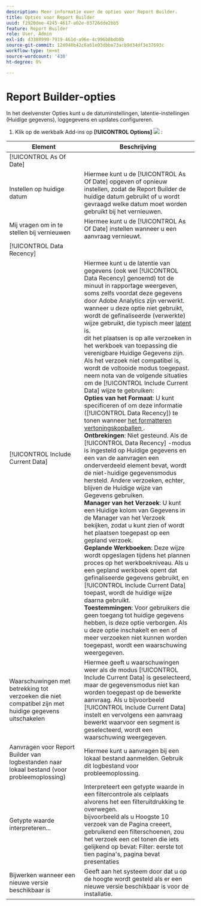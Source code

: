 ```yaml
---
description: Meer informatie over de opties voor Report Builder.
title: Opties voor Report Builder
uuid: f2920dee-4245-4617-a02e-03726dde2bb5
feature: Report Builder
role: User, Admin
exl-id: d3388990-7919-461d-a96e-4c996b8bdb8b
source-git-commit: 12d048b42c6a61e03dbbe73acb9d34df3e37693c
workflow-type: tm+mt
source-wordcount: '438'
ht-degree: 0%

---
```


# Report Builder-opties

In het deelvenster Opties kunt u de datuminstellingen, latentie-instellingen (Huidige gegevens), loggegevens en updates configureren.

1. Klik op de werkbalk Add-ins op **[!UICONTROL Options]** ![ ](https://spectrum.adobe.com/static/icons/workflow_18/Smock_Settings_18_N.svg) :

| Element | Beschrijving |
|--- |--- |
| [!UICONTROL As Of Date] |  |
| Instellen op huidige datum | Hiermee kunt u de [!UICONTROL As Of Date] opgeven of opnieuw instellen, zodat de Report Builder de huidige datum gebruikt of u wordt gevraagd welke datum moet worden gebruikt bij het vernieuwen. |
| Mij vragen om in te stellen bij vernieuwen | Hiermee kunt u de [!UICONTROL As Of Date] instellen wanneer u een aanvraag vernieuwt. |
| [!UICONTROL Data Recency] |  |
| [!UICONTROL Include Current Data] | Hiermee kunt u de latentie van gegevens (ook wel [!UICONTROL Data Recency] genoemd) tot de minuut in rapportage weergeven, soms zelfs voordat deze gegevens door Adobe Analytics zijn verwerkt.<br> wanneer u deze optie niet gebruikt, wordt de gefinaliseerde (verwerkte) wijze gebruikt, die typisch meer [ latent ](https://experienceleague.adobe.com/docs/analytics/analyze/reports-analytics/current-data.html) is.<br> dit het plaatsen is op alle verzoeken in het werkboek van toepassing die verenigbare Huidige Gegevens zijn. Als het verzoek niet compatibel is, wordt de voltooide modus toegepast.<br> neem nota van de volgende situaties om de [!UICONTROL Include Current Data] wijze te gebruiken:<br>**Opties van het Formaat**: U kunt specificeren of om deze informatie ([!UICONTROL Data Recency]) te tonen wanneer [ het formatteren vertoningskopballen ](/help/analyze/legacy-report-builder/layout/t-format-display-headers.md).<br>**Ontbrekingen**: Niet gesteund. Als de [!UICONTROL Data Recency] -modus is ingesteld op Huidige gegevens en een van de aanvragen een onderverdeeld element bevat, wordt de niet-huidige gegevensmodus hersteld. Andere verzoeken, echter, blijven de Huidige wijze van Gegevens gebruiken.<br>**Manager van het Verzoek**: U kunt een Huidige kolom van Gegevens in de Manager van het Verzoek bekijken, zodat u kunt zien of wordt het plaatsen toegepast op een gepland verzoek.<br>**Geplande Werkboeken**: Deze wijze wordt opgeslagen tijdens het plannen proces op het werkboekniveau. Als u een gepland werkboek opent dat gefinaliseerde gegevens gebruikt, en [!UICONTROL Include Current Data] toepast, wordt de huidige wijze daarna gebruikt.<br>**Toestemmingen**: Voor gebruikers die geen toegang tot huidige gegevens hebben, is deze optie verborgen.  Als u deze optie inschakelt en een of meer verzoeken niet kunnen worden toegepast, wordt een waarschuwing weergegeven. |
| Waarschuwingen met betrekking tot verzoeken die niet compatibel zijn met huidige gegevens uitschakelen | Hiermee geeft u waarschuwingen weer als de modus [!UICONTROL Include Current Data] is geselecteerd, maar de gegevensmodus niet kan worden toegepast op de bewerkte aanvraag.  Als u bijvoorbeeld [!UICONTROL Include Current Data] instelt en vervolgens een aanvraag bewerkt waarvoor een segment is geselecteerd, wordt een waarschuwing weergegeven. |
| Aanvragen voor Report Builder van logbestanden naar lokaal bestand (voor probleemoplossing) | Hiermee kunt u aanvragen bij een lokaal bestand aanmelden. Gebruik dit logbestand voor probleemoplossing. |
| Getypte waarde interpreteren... | Interpreteert een getypte waarde in een filtercontrole als celplaats alvorens het een filteruitdrukking te overwegen.<br> bijvoorbeeld als u Hoogste 10 verzoek van de Pagina creeert, gebruikend een filterschoenen, zou het verzoek een cel tonen die iets gelijkend op bevat:   Filter: eerste tot tien pagina&#39;s, pagina bevat presentaties |
| Bijwerken wanneer een nieuwe versie beschikbaar is | Geeft aan het systeem door dat u op de hoogte wordt gesteld als er een nieuwe versie beschikbaar is voor de installatie. |
